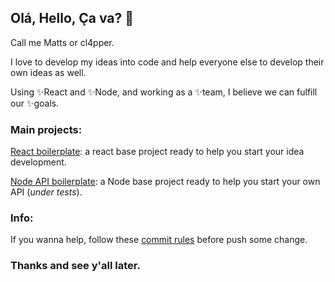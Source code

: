 ## Olá, Hello, Ça va? 👋


Call me Matts or cl4pper.

I love to develop my ideas into code and help everyone else to develop their own ideas as well.

Using ✨React and ✨Node, and working as a ✨team, I believe we can fulfill our ✨goals.

### Main projects:

[React boilerplate](https://github.com/cl4pper/react-boilerplate): a react base project ready to help you start your idea development.

[Node API boilerplate](https://github.com/cl4pper/api-boilerplate): a Node base project ready to help you start your own API (*under tests*).


### Info:

If you wanna help, follow these [commit rules](https://www.notion.so/cl4pper/Commits-pattern-8e888f04338a48bf8b8ba0a39b1767f8) before push some change.

### Thanks and see y'all later.

<!--
**cl4pper/cl4pper** is a ✨ _special_ ✨ repository because its `README.md` (this file) appears on your GitHub profile.

Here are some ideas to get you started:

- 🔭 I’m currently working on ...
- 🌱 I’m currently learning ...
- 👯 I’m looking to collaborate on ...
- 🤔 I’m looking for help with ...
- 💬 Ask me about ...
- 📫 How to reach me: ...
- 😄 Pronouns: ...
- ⚡ Fun fact: ...
-->
